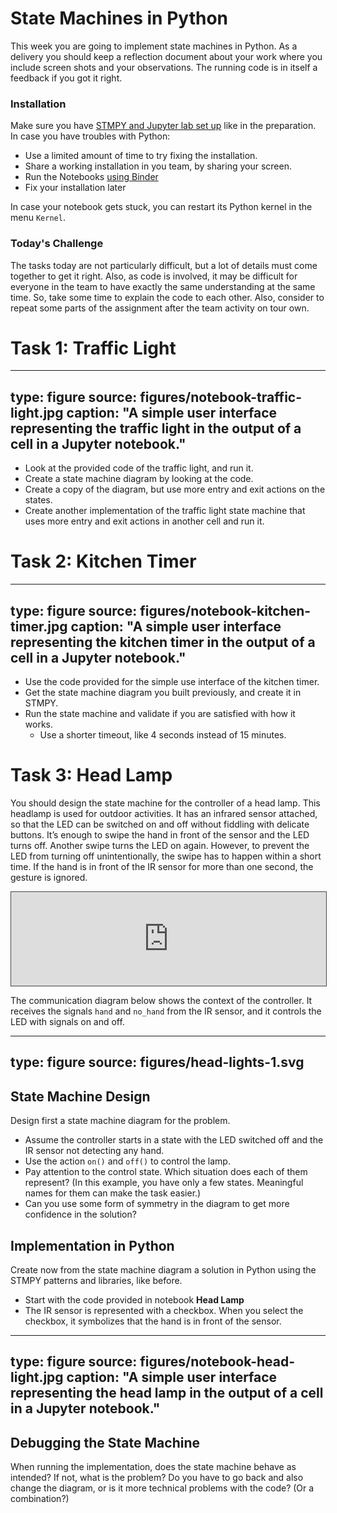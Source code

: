 # State Machines in Python

This week you are going to implement state machines in Python.
As a delivery you should keep a reflection document about your work where you include screen shots and your observations.
The running code is in itself a feedback if you got it right.


### Installation

Make sure you have [STMPY and Jupyter lab set up](prep-stmpy.html#jupyter-notebooks-introducing-stmpy) like in the preparation. In case you have troubles with Python:

* Use a limited amount of time to try fixing the installation.
* Share a working installation in you team, by sharing your screen.
* Run the Notebooks [using Binder](https://mybinder.org/v2/gh/falkr/stmpy-notebooks/HEAD)
* Fix your installation later


In case your notebook gets stuck, you can restart its Python kernel in the menu `Kernel`.


### Today's Challenge

The tasks today are not particularly difficult, but a lot of details must come together to get it right. 
Also, as code is involved, it may be difficult for everyone in the team to have exactly the same understanding at the same time. So, take some time to explain the code to each other.
Also, consider to repeat some parts of the assignment after the team activity on tour own.






# Task 1: Traffic Light


---
type: figure
source: figures/notebook-traffic-light.jpg
caption: "A simple user interface representing the traffic light in the output of a cell in a Jupyter notebook."
---

* Look at the provided code of the traffic light, and run it.
* Create a state machine diagram by looking at the code.
* Create a copy of the diagram, but use more entry and exit actions on the states.
* Create another implementation of the traffic light state machine that uses more entry and exit actions in another cell and run it.


# Task 2: Kitchen Timer

---
type: figure
source: figures/notebook-kitchen-timer.jpg
caption: "A simple user interface representing the kitchen timer in the output of a cell in a Jupyter notebook."
---

* Use the code provided for the simple use interface of the kitchen timer.
* Get the state machine diagram you built previously, and create it in STMPY.
* Run the state machine and validate if you are satisfied with how it works.
  * Use a shorter timeout, like 4 seconds instead of 15 minutes.


# Task 3: Head Lamp

You should design the state machine for the controller of a head lamp.
This headlamp is used for outdoor activities.
It has an infrared sensor attached, so that the LED can be switched on and off without fiddling with delicate buttons.
It’s enough to swipe the hand in front of the sensor and the LED turns off.
Another swipe turns the LED on again. However, to prevent the LED from turning off unintentionally, the swipe has to happen within a short time.
If the hand is in front of the IR sensor for more than one second, the gesture is ignored.


<iframe src="https://ntnu.cloud.panopto.eu/Panopto/Pages/Embed.aspx?id=dfb44925-cafc-4ed0-9a54-ae39008d9451&autoplay=false&offerviewer=false&showtitle=false&showbrand=true&captions=false&interactivity=all" style="width:100%; border: 1px solid #464646;" allowfullscreen allow="autoplay"></iframe>


The communication diagram below shows the context of the controller.
It receives the signals `hand` and `no_hand` from the IR sensor, and it controls the LED with signals on and off.

---
type: figure
source: figures/head-lights-1.svg
---


## State Machine Design

Design first a state machine diagram for the problem.

* Assume the controller starts in a state with the LED switched off and the IR sensor not detecting any hand.
* Use the action `on()` and `off()` to control the lamp.
* Pay attention to the control state. Which situation does each of them represent? (In this example, you have only a few states. Meaningful names for them can make the task easier.)
* Can you use some form of symmetry in the diagram to get more confidence in the solution?


## Implementation in Python

Create now from the state machine diagram a solution in Python using the STMPY patterns and libraries, like before.

* Start with the code provided in notebook **Head Lamp**
* The IR sensor is represented with a checkbox. When you select the checkbox, it symbolizes that the hand is in front of the sensor. 

---
type: figure
source: figures/notebook-head-light.jpg
caption: "A simple user interface representing the head lamp in the output of a cell in a Jupyter notebook."
---

## Debugging the State Machine

When running the implementation, does the state machine behave as intended? If not, what is the problem? Do you have to go back and also change the diagram, or is it more technical problems with the code? (Or a combination?)